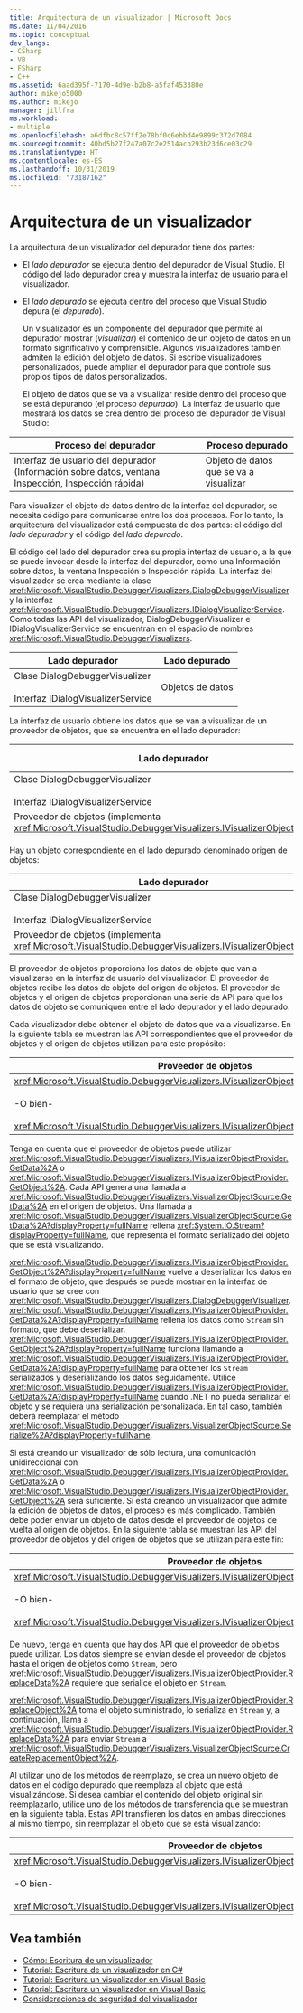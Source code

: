 ```yaml
---
title: Arquitectura de un visualizador | Microsoft Docs
ms.date: 11/04/2016
ms.topic: conceptual
dev_langs:
- CSharp
- VB
- FSharp
- C++
ms.assetid: 6aad395f-7170-4d9e-b2b8-a5faf453380e
author: mikejo5000
ms.author: mikejo
manager: jillfra
ms.workload:
- multiple
ms.openlocfilehash: a6dfbc8c57ff2e78bf0c6ebbd4e9899c372d7084
ms.sourcegitcommit: 40bd5b27f247a07c2e2514acb293b23d6ce03c29
ms.translationtype: HT
ms.contentlocale: es-ES
ms.lasthandoff: 10/31/2019
ms.locfileid: "73187162"
---
```

# <a name="visualizer-architecture"></a>Arquitectura de un visualizador
La arquitectura de un visualizador del depurador tiene dos partes:

- El *lado depurador* se ejecuta dentro del depurador de Visual Studio. El código del lado depurador crea y muestra la interfaz de usuario para el visualizador.

- El *lado depurado* se ejecuta dentro del proceso que Visual Studio depura (el *depurado*).

  Un visualizador es un componente del depurador que permite al depurador mostrar (*visualizar*) el contenido de un objeto de datos en un formato significativo y comprensible. Algunos visualizadores también admiten la edición del objeto de datos. Si escribe visualizadores personalizados, puede ampliar el depurador para que controle sus propios tipos de datos personalizados.

  El objeto de datos que se va a visualizar reside dentro del proceso que se está depurando (el proceso *depurado*). La interfaz de usuario que mostrará los datos se crea dentro del proceso del depurador de Visual Studio:

|Proceso del depurador|Proceso depurado|
|----------------------|----------------------|
|Interfaz de usuario del depurador (Información sobre datos, ventana Inspección, Inspección rápida)|Objeto de datos que se va a visualizar|

 Para visualizar el objeto de datos dentro de la interfaz del depurador, se necesita código para comunicarse entre los dos procesos. Por lo tanto, la arquitectura del visualizador está compuesta de dos partes: el código del *lado depurador* y el código del *lado depurado*.

 El código del lado del depurador crea su propia interfaz de usuario, a la que se puede invocar desde la interfaz del depurador, como una Información sobre datos, la ventana Inspección o Inspección rápida. La interfaz del visualizador se crea mediante la clase <xref:Microsoft.VisualStudio.DebuggerVisualizers.DialogDebuggerVisualizer> y la interfaz <xref:Microsoft.VisualStudio.DebuggerVisualizers.IDialogVisualizerService>. Como todas las API del visualizador, DialogDebuggerVisualizer e IDialogVisualizerService se encuentran en el espacio de nombres <xref:Microsoft.VisualStudio.DebuggerVisualizers>.

|Lado depurador|Lado depurado|
|-------------------|-------------------|
|Clase DialogDebuggerVisualizer<br /><br /> Interfaz IDialogVisualizerService|Objetos de datos|

 La interfaz de usuario obtiene los datos que se van a visualizar de un proveedor de objetos, que se encuentra en el lado depurador:

|Lado depurador|Lado depurado|
|-------------------|-------------------|
|Clase DialogDebuggerVisualizer<br /><br /> Interfaz IDialogVisualizerService|Objetos de datos|
|Proveedor de objetos (implementa <xref:Microsoft.VisualStudio.DebuggerVisualizers.IVisualizerObjectProvider>)||

 Hay un objeto correspondiente en el lado depurado denominado origen de objetos:

|Lado depurador|Lado depurado|
|-------------------|-------------------|
|Clase DialogDebuggerVisualizer<br /><br /> Interfaz IDialogVisualizerService|Objetos de datos|
|Proveedor de objetos (implementa <xref:Microsoft.VisualStudio.DebuggerVisualizers.IVisualizerObjectProvider>)|Origen de objetos (se deriva de <xref:Microsoft.VisualStudio.DebuggerVisualizers.VisualizerObjectSource>)|

 El proveedor de objetos proporciona los datos de objeto que van a visualizarse en la interfaz de usuario del visualizador. El proveedor de objetos recibe los datos de objeto del origen de objetos. El proveedor de objetos y el origen de objetos proporcionan una serie de API para que los datos de objeto se comuniquen entre el lado depurador y el lado depurado.

 Cada visualizador debe obtener el objeto de datos que va a visualizarse. En la siguiente tabla se muestran las API correspondientes que el proveedor de objetos y el origen de objetos utilizan para este propósito:

|Proveedor de objetos|Origen de objetos|
|---------------------|-------------------|
|<xref:Microsoft.VisualStudio.DebuggerVisualizers.IVisualizerObjectProvider.GetData%2A><br /><br /> -O bien-<br /><br /> <xref:Microsoft.VisualStudio.DebuggerVisualizers.IVisualizerObjectProvider.GetObject%2A>|<xref:Microsoft.VisualStudio.DebuggerVisualizers.VisualizerObjectSource.GetData%2A>|

 Tenga en cuenta que el proveedor de objetos puede utilizar <xref:Microsoft.VisualStudio.DebuggerVisualizers.IVisualizerObjectProvider.GetData%2A> o <xref:Microsoft.VisualStudio.DebuggerVisualizers.IVisualizerObjectProvider.GetObject%2A>. Cada API genera una llamada a <xref:Microsoft.VisualStudio.DebuggerVisualizers.VisualizerObjectSource.GetData%2A> en el origen de objetos. Una llamada a <xref:Microsoft.VisualStudio.DebuggerVisualizers.VisualizerObjectSource.GetData%2A?displayProperty=fullName> rellena <xref:System.IO.Stream?displayProperty=fullName>, que representa el formato serializado del objeto que se está visualizando.

 <xref:Microsoft.VisualStudio.DebuggerVisualizers.IVisualizerObjectProvider.GetObject%2A?displayProperty=fullName> vuelve a deserializar los datos en el formato de objeto, que después se puede mostrar en la interfaz de usuario que se cree con <xref:Microsoft.VisualStudio.DebuggerVisualizers.DialogDebuggerVisualizer>. <xref:Microsoft.VisualStudio.DebuggerVisualizers.IVisualizerObjectProvider.GetData%2A?displayProperty=fullName> rellena los datos como `Stream` sin formato, que debe deserializar. <xref:Microsoft.VisualStudio.DebuggerVisualizers.IVisualizerObjectProvider.GetObject%2A?displayProperty=fullName> funciona llamando a <xref:Microsoft.VisualStudio.DebuggerVisualizers.IVisualizerObjectProvider.GetData%2A?displayProperty=fullName> para obtener los `Stream` serializados y deserializando los datos seguidamente. Utilice <xref:Microsoft.VisualStudio.DebuggerVisualizers.IVisualizerObjectProvider.GetData%2A?displayProperty=fullName> cuando .NET no pueda serializar el objeto y se requiera una serialización personalizada. En tal caso, también deberá reemplazar el método <xref:Microsoft.VisualStudio.DebuggerVisualizers.VisualizerObjectSource.Serialize%2A?displayProperty=fullName>.

 Si está creando un visualizador de sólo lectura, una comunicación unidireccional con <xref:Microsoft.VisualStudio.DebuggerVisualizers.IVisualizerObjectProvider.GetData%2A> o <xref:Microsoft.VisualStudio.DebuggerVisualizers.IVisualizerObjectProvider.GetObject%2A> será suficiente. Si está creando un visualizador que admite la edición de objetos de datos, el proceso es más complicado. También debe poder enviar un objeto de datos desde el proveedor de objetos de vuelta al origen de objetos. En la siguiente tabla se muestran las API del proveedor de objetos y del origen de objetos que se utilizan para este fin:

|Proveedor de objetos|Origen de objetos|
|---------------------|-------------------|
|<xref:Microsoft.VisualStudio.DebuggerVisualizers.IVisualizerObjectProvider.ReplaceData%2A><br /><br /> -O bien-<br /><br /> <xref:Microsoft.VisualStudio.DebuggerVisualizers.IVisualizerObjectProvider.ReplaceObject%2A>|<xref:Microsoft.VisualStudio.DebuggerVisualizers.VisualizerObjectSource.CreateReplacementObject%2A>|

 De nuevo, tenga en cuenta que hay dos API que el proveedor de objetos puede utilizar. Los datos siempre se envían desde el proveedor de objetos hasta el origen de objetos como `Stream`, pero <xref:Microsoft.VisualStudio.DebuggerVisualizers.IVisualizerObjectProvider.ReplaceData%2A> requiere que serialice el objeto en `Stream`.

 <xref:Microsoft.VisualStudio.DebuggerVisualizers.IVisualizerObjectProvider.ReplaceObject%2A> toma el objeto suministrado, lo serializa en `Stream` y, a continuación, llama a <xref:Microsoft.VisualStudio.DebuggerVisualizers.IVisualizerObjectProvider.ReplaceData%2A> para enviar `Stream` a <xref:Microsoft.VisualStudio.DebuggerVisualizers.VisualizerObjectSource.CreateReplacementObject%2A>.

 Al utilizar uno de los métodos de reemplazo, se crea un nuevo objeto de datos en el código depurado que reemplaza al objeto que está visualizándose. Si desea cambiar el contenido del objeto original sin reemplazarlo, utilice uno de los métodos de transferencia que se muestran en la siguiente tabla. Estas API transfieren los datos en ambas direcciones al mismo tiempo, sin reemplazar el objeto que se está visualizando:

|Proveedor de objetos|Origen de objetos|
|---------------------|-------------------|
|<xref:Microsoft.VisualStudio.DebuggerVisualizers.IVisualizerObjectProvider.TransferData%2A><br /><br /> -O bien-<br /><br /> <xref:Microsoft.VisualStudio.DebuggerVisualizers.IVisualizerObjectProvider.TransferObject%2A>|<xref:Microsoft.VisualStudio.DebuggerVisualizers.VisualizerObjectSource.TransferData%2A>|

## <a name="see-also"></a>Vea también
- [Cómo: Escritura de un visualizador](create-custom-visualizers-of-data.md)
- [Tutorial: Escritura de un visualizador en C#](../debugger/walkthrough-writing-a-visualizer-in-csharp.md)
- [Tutorial: Escritura un visualizador en Visual Basic](../debugger/walkthrough-writing-a-visualizer-in-visual-basic.md)
- [Tutorial: Escritura un visualizador en Visual Basic](../debugger/walkthrough-writing-a-visualizer-in-visual-basic.md)
- [Consideraciones de seguridad del visualizador](../debugger/visualizer-security-considerations.md)